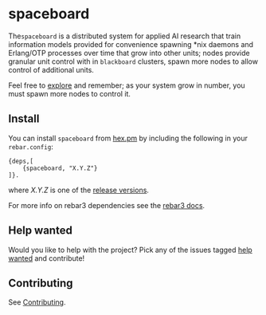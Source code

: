 # spaceboard

The`spaceboard` is a distributed system for applied AI research that train information models provided for convenience spawning *nix daemons and Erlang/OTP processes over time that grow into other units; nodes provide granular unit control with in `blackboard` clusters, spawn more nodes to allow control of additional units.

Feel free to [explore](https://github.com/spacebeam) and remember; as your system grow in number, you must spawn more nodes to control it.

## Install

You can install `spaceboard` from [hex.pm](https://hex.pm/packages/spaceboard) by including the following in your `rebar.config`:

```
{deps,[
	{spaceboard, "X.Y.Z"}
]}.
```
where _X.Y.Z_ is one of the [release versions](https://github.com/spacebeam/spaceboard/releases).

For more info on rebar3 dependencies see the [rebar3 docs](http://www.rebar3.org/docs/dependencies).

## Help wanted

Would you like to help with the project? Pick any of the issues tagged [help wanted](https://github.com/spacebeam/spaceboard/labels/help%20wanted) and contribute!

## Contributing

See  [Contributing](CONTRIBUTING.md).
